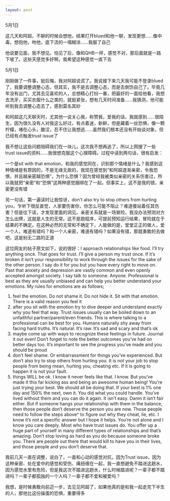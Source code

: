 ```yaml
---
layout: post
---
```

5月1日

这几天和阿超，不聊的时候会想他，结果打开blued和他一聊，发现更想……像中毒，想抱他，吻他，底下流的一塌糊涂……我服了自己

他说要见面，我不想见。怕见了后，像和QHB一样，感觉不对，那后面就是一路下坡了。这些天感觉多好啊，我希望这种感觉一直下去

5月1日

刚刚做了一件事，挺后悔，我对阿超说谎了。我说接下来几天我可能不登录blued了，我要调整调整心态，但其实，我不是去调整心态，而是去倒饬自己了。毕竟几年没有出门，尤其去见喜欢的人，总想精心打扮一番，把最好的一面给他看，我想去洗牙，买买衣服什么之类的，就挺紧张，想有几天时间准备……我猜测，他可能听到我去调整心态去了，感到莫名其妙

和阿超这几天聊天时，尤其他一说关心我，称赞我，爱我的话，我就感到……很陌生，因为很久没有人对我这么好过，有点着迷，新鲜，但是藏着一丝恐惧，像一颗柠檬，堵在心头，酸涩，忍不住让我想逃……虽然我们根本还没有开始谈对象，但已经有点触发trust issue了

我不想让这些问题阻碍我们在一块儿，这次我不想再逃了，所以上网搜了一些trust issue的资料……我很想克服这个心理障碍。过程中读到两句话，很有启发：

一个是sit with that emotion，和我的感觉同在，识别那个情绪是什么？我感到这种情绪是有原因的，不是无缘无故的，我现在感觉到“和阿超逐渐亲密，令我恐惧，并且越亲密越恐惧”，为什么恐惧？因为曾经我被类似亲密的关系伤害过，所以我就把“亲密”和“恐惧”这两种感觉捆绑在了一起。但事实上，这不是我的错，亲密更没有错

另一句话，第一遍读时让我惊讶，don't also try to stop others from hurting you，乍听下很反直觉，人家要伤害你，你怎么可能不阻止？难道傻站着任其伤害？但是往下读，才发现里面的洞见。亲密关系就是一场冒险，我没办法预测对方怎么出牌，这就是人生的无常。这不是跑程序，可提前预知运行结果，冒险就在于结果的不确定。在这种必然的无常和不确定下，人能做的是，堂堂正正的做人，爱一个人，难道有错吗？和一个人亲密，难道有错吗？如果没有错，那就勇敢的去做吧，这是别无二路的正道

这位网友的帖子原文如下，说的很好：I approach relationships like food. I’ll try anything once. That goes for trust. I’ll give a person my trust once. If it’s broken it isn’t your responsibility to work through the issues for the sake of the other person. I say do it for you but you have every right to move on. Past that anxiety and depression are vastly common and even openly accepted amongst society. I say talk to someone. Anyone. Professional is best as they are usually unbiased and can help you better understand your emotions.
My rules for emotions are as follows;
1) feel the emotion. Do not shame it. Do not hide it. Sit with that emotion. There is a valid reason you feel it
2) after you sit with the emotion try to dive deeper and understand exactly why you feel that way. Trust issues usually can be boiled down to an unfaithful partner/parent/even friends. This is where talking to a professional can be best for you. Humans naturally shy away from facing hard truths. It’s natural. It’s raw. It’s sad and scary and that’s ok
3) maybe come up with ways to recognize these feelings in future. Journal it out even! Don’t forget to note the better outcomes you’ve had on better days too. It’s important to see the progress you’ve made and you should be proud
4) don’t feel shame. Or embarrassment for things you’ve experienced. But don’t also try to stop others from hurting you. It is not your job to stop people from being mean, hurting you, cheating etc. If it is going to happen it is not your fault.
5) things WILL be ok. I know it never feels like that. I know. But you’ve made it this far kicking ass and being an awesome human being! You’re just trying your best. We should all be doing that. If your best is 1% one day and 150% the next, own it. You did what you could handle. You’ve lived without them and you can do it again. It isn’t easy. Damn it isn’t fair either. But if someone hangs your relationship with them in the balance, then those people don’t deserve the person you are now. Those people need to follow the steps above^ to figure out why they cheat, lie, etc.
I know it’s not a specific answer but I hope it helps. You’re not alone and I know you care deeply. Most who have trust issues do. You offer up a huge part of yourself in many different types of relationships and that’s amazing. Don’t stop loving as hard as you do because someone broke you. There are people out there that would kill to have you in their lives, and those people and you don’t deserve that.

我前几天一直在调整，说白了，一直和心动的感觉对抗，因为Trust issue，因为这种亲密、处在爱中的感觉和受伤、痛扭缠在一起，我一直想避免不踏进这趟水，因为感觉水里有危险，但是我这次不踏进这趟水，什么时候踏进呢？一辈子都不踏进吗？一辈子都孤独的一个人吗？一辈子都不爱和被爱吗？

我想，是时候勇敢向前迈一步，去见见阿超了，如果他真的是和我一起走完下半生的人，那他比这份操蛋的恐惧，重要得多

